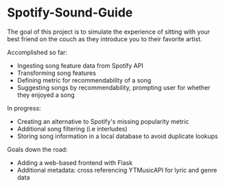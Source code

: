 # Spotify-Sound-Guide

The goal of this project is to simulate the experience of sitting with your best friend on the couch as they introduce you to their favorite artist.

Accomplished so far:
- Ingesting song feature data from Spotify API
- Transforming song features
- Defining metric for recommendability of a song
- Suggesting songs by recommendability, prompting user for whether they enjoyed a song

In progress:
- Creating an alternative to Spotify's missing popularity metric 
- Additional song filtering (i.e interludes)
- Storing song information in a local database to avoid duplicate lookups

Goals down the road:
- Adding a web-based frontend with Flask
- Additional metadata: cross referencing YTMusicAPI for lyric and genre data
